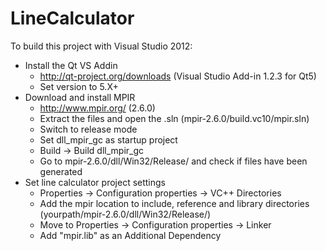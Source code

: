 LineCalculator
==============

To build this project with Visual Studio 2012:

- Install the Qt VS Addin
    - http://qt-project.org/downloads (Visual Studio Add-in 1.2.3 for Qt5)
    - Set version to 5.X+
- Download and install MPIR
    - http://www.mpir.org/ (2.6.0)
    - Extract the files and open the .sln (mpir-2.6.0/build.vc10/mpir.sln)
    - Switch to release mode
    - Set dll_mpir_gc as startup project
    - Build -> Build dll_mpir_gc
    - Go to mpir-2.6.0/dll/Win32/Release/ and check if files have been generated
- Set line calculator project settings
    - Properties -> Configuration properties -> VC++ Directories
    - Add the mpir location to include, reference and library directories (yourpath/mpir-2.6.0/dll/Win32/Release/)
    - Move to Properties -> Configuration properties -> Linker
    - Add "mpir.lib" as an Additional Dependency
